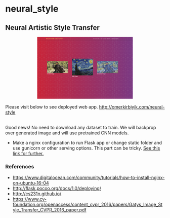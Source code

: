 # neural_style

## Neural Artistic Style Transfer

<p align="center">
 <img src="./static/img/demo.png" alt="Drawing", width=60%>
</p>

Please visit below to see deployed web app.
http://omerkirbiyik.com/neural-style

\
Good news! No need to download any dataset to train. We will backprop over generated image and will use pretrained CNN models.

- Make a nginx configuration to run Flask app or change static folder and use gunicorn or other serving options. This part can be tricky. [See this link for further.](https://www.digitalocean.com/community/tutorials/how-to-serve-flask-applications-with-uwsgi-and-nginx-on-ubuntu-16-04)

### References
- https://www.digitalocean.com/community/tutorials/how-to-install-nginx-on-ubuntu-16-04
- http://flask.pocoo.org/docs/1.0/deploying/
- http://cs231n.github.io/
- https://www.cv-foundation.org/openaccess/content_cvpr_2016/papers/Gatys_Image_Style_Transfer_CVPR_2016_paper.pdf